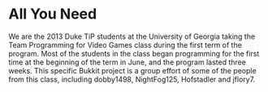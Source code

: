 All You Need
=============

We are the 2013 Duke TiP students at the University of Georgia taking the Team Programming for Video Games class during the first term of the program. Most of the students in the class began programming for the first time at the beginning of the term in June, and the program lasted three weeks. This specific Bukkit project is a group effort of some of the people from this class, including dobby1498, NightFog125, Hofstadler and jflory7.
